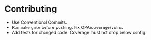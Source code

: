 # Contributing
- Use Conventional Commits.
- Run `make gate` before pushing. Fix OPA/coverage/vulns.
- Add tests for changed code. Coverage must not drop below config.
